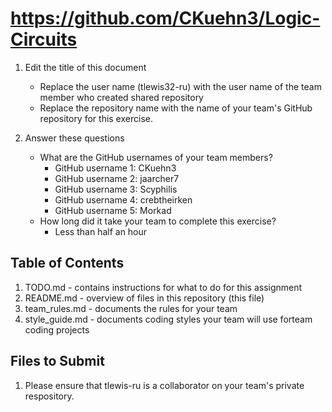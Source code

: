 # https://github.com/CKuehn3/Logic-Circuits

1. Edit the title of this document
   * Replace the user name (tlewis32-ru) with the user name of the team member who created shared repository
   * Replace the repository name with the name of your team's GitHub repository for this exercise.

2. Answer these questions
   * What are the GitHub usernames of your team members?
       * GitHub username 1: CKuehn3
       * GitHub username 2: jaarcher7
       * GitHub username 3: Scyphilis
       * GitHub username 4: crebtheirken
       * GitHub username 5: Morkad
   * How long did it take your team to complete this exercise? 
	   * Less than half an hour

## Table of Contents
1. TODO.md - contains instructions for what to do for this assignment
2. README.md - overview of files in this repository (this file)
3. team_rules.md - documents the rules for your team
4. style_guide.md - documents coding styles your team will use forteam coding projects

## Files to Submit
1. Please ensure that tlewis-ru is a collaborator on your team's private respository.
